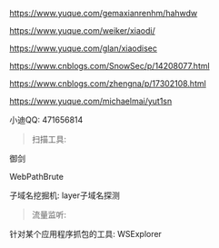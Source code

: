 https://www.yuque.com/gemaxianrenhm/hahwdw

https://www.yuque.com/weiker/xiaodi/

https://www.yuque.com/glan/xiaodisec

https://www.cnblogs.com/SnowSec/p/14208077.html

https://www.cnblogs.com/zhengna/p/17302108.html



https://www.yuque.com/michaelmai/yut1sn

小迪QQ: 471656814





>   扫描工具:

御剑

WebPathBrute

子域名挖掘机:  layer子域名探测



>   流量监听:

针对某个应用程序抓包的工具: WSExplorer

